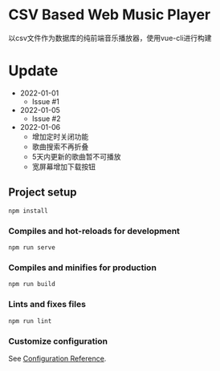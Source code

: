 # CSV Based Web Music Player
以csv文件作为数据库的纯前端音乐播放器，使用vue-cli进行构建

# Update
* 2022-01-01
    * Issue #1
* 2022-01-05
    * Issue #2
* 2022-01-06
    * 增加定时关闭功能
    * 歌曲搜索不再折叠
    * 5天内更新的歌曲暂不可播放
    * 宽屏幕增加下载按钮

## Project setup
```
npm install
```

### Compiles and hot-reloads for development
```
npm run serve
```

### Compiles and minifies for production
```
npm run build
```

### Lints and fixes files
```
npm run lint
```

### Customize configuration
See [Configuration Reference](https://cli.vuejs.org/config/).
